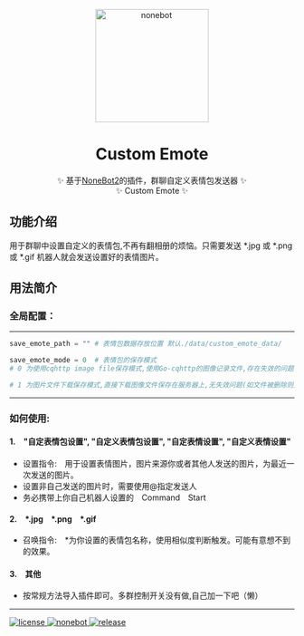 <p align="center">
  <a href="https://v2.nonebot.dev/"><img src="https://v2.nonebot.dev/logo.png" width="200" height="200" alt="nonebot"></a>
</p>
<div align="center">

  # Custom Emote
  ✨ 基于[NoneBot2](https://github.com/nonebot/nonebot2)的插件，群聊自定义表情包发送器 ✨
  </br>
  ✨ Custom Emote ✨
</div>

## 功能介绍

用于群聊中设置自定义的表情包,不再有翻相册的烦恼。只需要发送 \*.jpg 或 \*.png 或 \*.gif 机器人就会发送设置好的表情图片。

## 用法简介


### 全局配置：
***
```python
save_emote_path = "" # 表情包数据存放位置 默认./data/custom_emote_data/

save_emote_mode = 0  # 表情包的保存模式 
# 0 为使用cqhttp image file保存模式,使用Go-cqhttp的图像记录文件,存在失效的问题,优点是节约硬盘空间

# 1 为图片文件下载保存模式,直接下载图像文件保存在服务器上,无失效问题(如文件被删除则失效),但需注意存储空间使用量
```
***
### 如何使用:



#### 1.&emsp;"自定表情包设置", "自定义表情包设置", "自定表情设置", "自定义表情设置" 
- 设置指令:&emsp;用于设置表情图片，图片来源你或者其他人发送的图片，为最近一次发送的图片。  
- 设置非自己发送的图片时，需要使用@指定发送人
- 务必携带上你自己机器人设置的&emsp;Command&emsp;Start


#### 2.&emsp;\*.jpg&emsp;\*.png&emsp;\*.gif  

- 召唤指令:&emsp;\*为你设置的表情包名称，使用相似度判断触发。可能有意想不到的效果。  
#### 3.&emsp;其他

- 按常规方法导入插件即可。多群控制开关没有做,自己加一下吧（懒）
***
<a href="https://github.com/Utmost-Happiness-Planet/uhpstatus/blob/main/LICENSE">
    <img src="https://img.shields.io/badge/license-MIT-orange" alt="license">
  </a>
  
  <a href="https://github.com/nonebot/nonebot2">
    <img src="https://img.shields.io/badge/nonebot-v2-red" alt="nonebot">
  </a> 
  
  <a href="">
    <img src="https://img.shields.io/badge/release-v0.1.0-blueviolet" alt="release">
</a>

